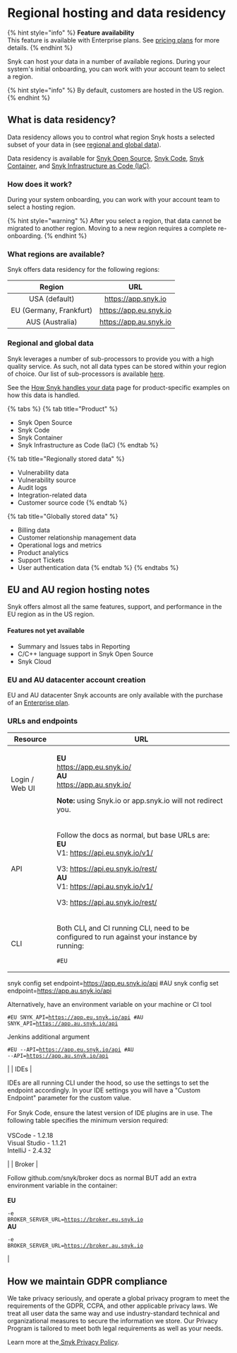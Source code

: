 # Regional hosting and data residency

{% hint style="info" %}
**Feature availability**\
This feature is available with Enterprise plans. See [pricing plans](https://snyk.io/plans/) for more details.
{% endhint %}

Snyk can host your data in a number of available regions. During your system's initial onboarding, you can work with your account team to select a region.

{% hint style="info" %}
By default, customers are hosted in the US region.
{% endhint %}

## **What is data residency?**

Data residency allows you to control what region Snyk hosts a selected subset of your data in (see [regional and global data](data-residency-at-snyk.md#how-it-works)).

Data residency is available for [Snyk Open Source](../products/snyk-open-source/), [Snyk Code](../products/snyk-code/), [Snyk Container](../products/snyk-container/), and [Snyk Infrastructure as Code (IaC)](../products/snyk-infrastructure-as-code/).

### **How does it work?**

During your system onboarding, you can work with your account team to select a hosting region.&#x20;

{% hint style="warning" %}
After you select a region, that data cannot be migrated to another region. Moving to a new region requires a complete re-onboarding.
{% endhint %}

### **What regions are available?**

Snyk offers data residency for the following regions:

|          Region         |           URL          |
| :---------------------: | :--------------------: |
|      USA (default)      |   https://app.snyk.io  |
| EU (Germany, Frankfurt) | https://app.eu.snyk.io |
|     AUS (Australia)     | https://app.au.snyk.io |

### Regional and global data

Snyk leverages a number of sub-processors to provide you with a high quality service. As such, not all data types can be stored within your region of choice. Our list of sub-processors is available [here](https://snyk.io/policies/sub-processors/).

See the [How Snyk handles your data](https://docs.snyk.io/more-info/how-snyk-handles-your-data) page for product-specific examples on how this data is handled.

{% tabs %}
{% tab title="Product" %}
* Snyk Open Source&#x20;
* Snyk Code&#x20;
* Snyk Container&#x20;
* Snyk Infrastructure as Code (IaC)
{% endtab %}

{% tab title="Regionally stored data" %}
* Vulnerability data&#x20;
* Vulnerability source&#x20;
* Audit logs&#x20;
* Integration-related data&#x20;
* Customer source code
{% endtab %}

{% tab title="Globally stored data" %}
* Billing data&#x20;
* Customer relationship management data&#x20;
* Operational logs and metrics&#x20;
* Product analytics&#x20;
* Support Tickets&#x20;
* User authentication data
{% endtab %}
{% endtabs %}

## EU and AU region hosting notes

Snyk offers almost all the same features, support, and performance in the EU region as in the US region.

#### Features not yet available

* Summary and Issues tabs in Reporting
* C/C++ language support in Snyk Open Source
* Snyk Cloud

### EU and AU datacenter account creation

EU and AU datacenter Snyk accounts are only available with the purchase of an [Enterprise plan](https://snyk.io/plans/).

### URLs and endpoints&#x20;

| Resource       | URL                                                                                                                                                                                                                                                                                                                                                                                                                                                                                                                                                                                          |
| -------------- | -------------------------------------------------------------------------------------------------------------------------------------------------------------------------------------------------------------------------------------------------------------------------------------------------------------------------------------------------------------------------------------------------------------------------------------------------------------------------------------------------------------------------------------------------------------------------------------------- |
| Login / Web UI | <p><strong>EU</strong><br><a href="https://app.eu.snyk.io/">https://app.eu.snyk.io/  </a><br><strong>AU</strong><br><a href="https://app.au.snyk.io/">https://app.au.snyk.io/</a> </p><p></p><p><strong>Note:</strong> using Snyk.io or app.snyk.io will not redirect you.</p>                                                                                                                                                                                                                                                                                                               |
| API            | <p>Follow the docs as normal, but base URLs are:<br><strong>EU</strong><br>V1: https://api.eu.snyk.io/v1/  </p><p>V3: https://api.eu.snyk.io/rest/<br><strong>AU</strong><br>V1: https://api.au.snyk.io/v1/</p><p>V3: https://api.au.snyk.io/rest/</p>                                                                                                                                                                                                                                                                                                                                       |
| CLI            | <p></p><p>Both CLI<strong>,</strong> and CI running CLI, need to be configured to run against your instance by running:</p><pre><code>#EU
snyk config set endpoint=https://app.eu.snyk.io/api
#AU
snyk config set endpoint=https://app.au.snyk.io/api
</code></pre><p>Alternatively, have an environment variable on your machine or CI tool</p><pre><code>#EU
SNYK_API=https://app.eu.snyk.io/api
#AU
SNYK_API=https://app.au.snyk.io/api
</code></pre><p>Jenkins additional argument</p><pre><code>#EU
--API=https://app.eu.snyk.io/api
#AU
--API=https://app.au.snyk.io/api
</code></pre> |
| IDEs           | <p>IDEs are all running CLI under the hood, so use the settings to set the endpoint accordingly. In your IDE settings you will have a "Custom Endpoint" parameter for the custom value.<br><br>For Snyk Code, ensure the latest version of IDE plugins are in use. The following table specifies the minimum version required:<br><br>VSCode - 1.2.18 <br>Visual Studio - 1.1.21<br>IntelliJ - 2.4.32</p>                                                                                                                                                                                    |
| Broker         | <p>Follow github.com/snyk/broker docs as normal BUT add an extra environment variable in the container:<br><br><strong>EU</strong></p><p><code>-e BROKER_SERVER_URL=https://broker.eu.snyk.io</code><br><code></code><strong>AU</strong></p><p><code>-e BROKER_SERVER_URL=https://broker.au.snyk.io</code></p>                                                                                                                                                                                                                                                                               |

## **How we maintain GDPR compliance**

We take privacy seriously, and operate a global privacy program to meet the requirements of the GDPR, CCPA, and other applicable privacy laws. We treat all user data the same way and use industry-standard technical and organizational measures to secure the information we store. Our Privacy Program is tailored to meet both legal requirements as well as your needs.

Learn more at the[ ](https://www.atlassian.com/trust/privacy)[Snyk Privacy Policy](https://snyk.io/policies/privacy/).
